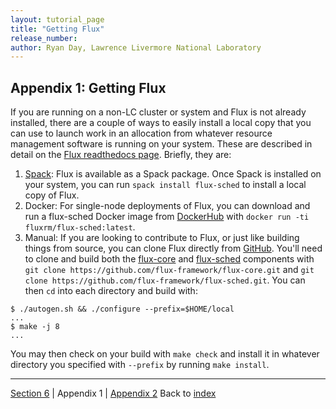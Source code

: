 ```yaml
---
layout: tutorial_page
title: "Getting Flux"
release_number:
author: Ryan Day, Lawrence Livermore National Laboratory
---
```


## Appendix 1: Getting Flux
If you are running on a non-LC cluster or system and Flux is not already installed, there are a couple of ways to easily install a local copy that you can use to launch work in an allocation from whatever resource management software is running on your system. These are described in detail on the [Flux readthedocs page](https://flux-framework.readthedocs.io/en/latest/quickstart.html#building-the-code). Briefly, they are:
1. [Spack](https://github.com/spack/spack): Flux is available as a Spack package. Once Spack is installed on your system, you can run `spack install flux-sched` to install a local copy of Flux.
2. Docker: For single-node deployments of Flux, you can download and run a flux-sched Docker image from [DockerHub](https://hub.docker.com/u/fluxrm) with `docker run -ti fluxrm/flux-sched:latest`.
3. Manual: If you are looking to contribute to Flux, or just like building things from source, you can clone Flux directly from [GitHub](https://github.com/flux-framework/). You'll need to clone and build both the [flux-core](https://github.com/flux-framework/flux-core) and [flux-sched](https://github.com/flux-framework/flux-sched) components with `git clone https://github.com/flux-framework/flux-core.git` and `git clone https://github.com/flux-framework/flux-sched.git`. You can then `cd` into each directory and build with:
```
$ ./autogen.sh && ./configure --prefix=$HOME/local
...
$ make -j 8
...
```
You may then check on your build with `make check` and install it in whatever directory you specified with `--prefix` by running `make install`.

---
[Section 6](/flux/section6) | Appendix 1 | [Appendix 2](/flux/appendix2)
Back to [index](/flux/index)
